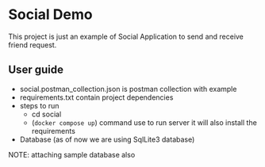 
# Social Demo

This project is just an example of Social Application to send and receive friend request.

## User guide
- social.postman_collection.json is postman collection with example
- requirements.txt contain project dependencies
-  steps to run
    -   cd social
    - (`docker compose up`) command use to run server it will also install the      requirements 
- Database (as of now we are using SqlLite3 database)

NOTE: attaching sample database also


